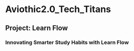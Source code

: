 # Aviothic2.0_Tech_Titans

## Project: Learn Flow
### Innovating Smarter Study Habits with Learn Flow
